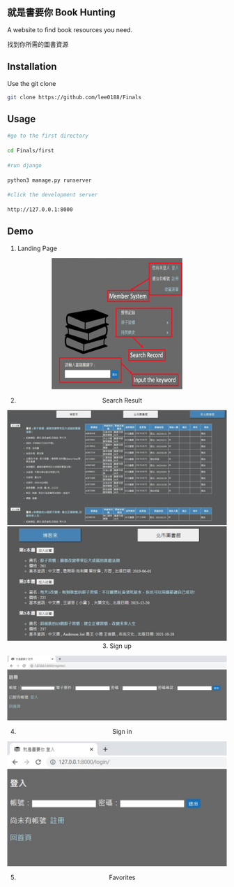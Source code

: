 ## 就是書要你 Book Hunting

A website to find book resources you need.

找到你所需的圖書資源
## Installation

Use the git clone

```bash
git clone https://github.com/lee0188/Finals
```

## Usage

```bash
#go to the first directory

cd Finals/first

#run django

python3 manage.py runserver

#click the development server

http://127.0.0.1:8000
```

## Demo

1. Landing Page


<div align = center><img width ="300" height = "300" src ="https://github.com/lee0188/Readme-test/blob/main/Readme/LandingPage.png">

2. Search Result

![image](https://github.com/lee0188/Readme-test/blob/main/Readme/search%20result%20library.png)
![image](https://github.com/lee0188/Readme-test/blob/main/Readme/search%20result.png)
3. Sign up

![image](https://github.com/lee0188/Readme-test/blob/main/Readme/signup.png)


4. Sign in

![image](https://github.com/lee0188/Readme-test/blob/main/Readme/login.png)

5. Favorites

